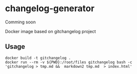 # changelog-generator

Comming soon

Docker image based on gitchangelog project


## Usage 
```
docker build -t gitchangelog .
docker run --rm -v ${PWD}:/root/files gitchangelog bash -c 'gitchangelog > tmp.md &&  markdown2 tmp.md  > index.html'
```